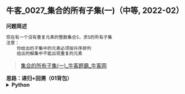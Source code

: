 ## 牛客_0027_集合的所有子集(一)（中等, 2022-02）
<!--
{
    "tags": ["回溯"],
    "source": "牛客",
    "level": "中等",
    "number": "0027",
    "name": "集合的所有子集(一)",
    "companies": []
}
-->

<summary><b>问题简述</b></summary>

```txt
现在有一个没有重复元素的整数集合S，求S的所有子集
注意：
    你给出的子集中的元素必须按升序排列
    给出的解集中不能出现重复的元素
```
> [集合的所有子集(一)_牛客题霸_牛客网](https://www.nowcoder.com/practice/c333d551eb6243e0b4d92e37a06fbfc9)

<!-- 
<details><summary><b>详细描述</b></summary>

```txt
```

</details>
-->


<!-- <div align="center"><img src="../../../_assets/xxx.png" height="300" /></div> -->

<summary><b>思路：递归+回溯（01背包）</b></summary>

<details><summary><b>Python</b></summary>

```python
#
# 代码中的类名、方法名、参数名已经指定，请勿修改，直接返回方法规定的值即可
#
# 
# @param S int整型一维数组 
# @return int整型二维数组
#
class Solution:
    def subsets(self , S: List[int]) -> List[List[int]]:
        # write code here
        
        N = len(S)
        ret = []
        tmp = []
        
        def dfs(i):
            if i == N:
                ret.append(tmp[:])
                return
            
            # 不要当前元素
            dfs(i + 1)
            
            # 要当前元素
            tmp.append(S[i])
            dfs(i + 1)
            tmp.pop()
        
        dfs(0)
        return ret
```

</details>


